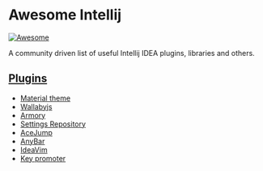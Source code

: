 # Awesome Intellij
[![Awesome](https://cdn.rawgit.com/sindresorhus/awesome/d7305f38d29fed78fa85652e3a63e154dd8e8829/media/badge.svg)](https://github.com/sindresorhus/awesome)

A community driven list of useful Intellij IDEA plugins, libraries and others.

## [Plugins](#plugins)

- [Material theme](https://github.com/ChrisRM/material-theme-jetbrains)
- [Wallabyjs](https://wallabyjs.com/)
- [Armory](http://www.visprogramming.com/)
- [Settings Repository](https://github.com/develar/settings-repository)
- [AceJump](https://github.com/johnlindquist/AceJump)
- [AnyBar](https://github.com/denofevil/AnyBarIdea)
- [IdeaVim](https://github.com/JetBrains/ideavim)
- [Key promoter](https://plugins.jetbrains.com/plugin/1003)

